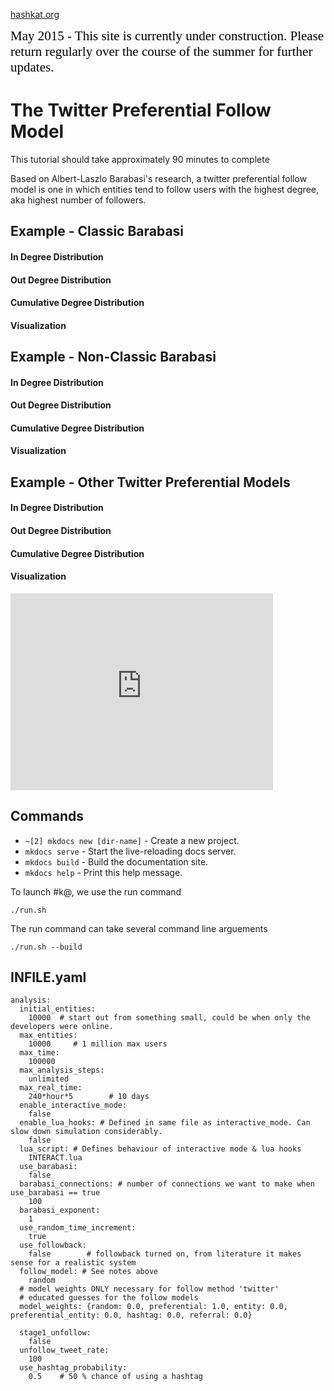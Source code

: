 [hashkat.org](http://hashkat.org)

<span style="color:black; font-family:Georgia; font-size:1.5em;">May 2015 - This site is currently under construction. Please return regularly over the course of the summer for further updates. </span>

# The Twitter Preferential Follow Model

This tutorial should take approximately 90 minutes to complete

Based on Albert-Laszlo Barabasi's research, a twitter preferential follow model is one in which entities tend to follow users with the highest degree, aka highest number of followers.

## Example - Classic Barabasi



#### In Degree Distribution



#### Out Degree Distribution



#### Cumulative Degree Distribution



#### Visualization



## Example - Non-Classic Barabasi



#### In Degree Distribution



#### Out Degree Distribution



#### Cumulative Degree Distribution 



#### Visualization



## Example - Other Twitter Preferential Models



#### In Degree Distribution



#### Out Degree Distribution



#### Cumulative Degree Distribution



#### Visualization



<iframe width="420" height="315" src="https://www.youtube.com/embed/g2QeKQ9yXy0" frameborder="0" allowfullscreen></iframe>

## Commands

* `~[2] mkdocs new [dir-name]` - Create a new project.
* `mkdocs serve` - Start the live-reloading docs server.
* `mkdocs build` - Build the documentation site.
* `mkdocs help` - Print this help message.

To launch #k@, we use the run command

`./run.sh`

The run command can take several command line arguements 

`./run.sh --build`

## INFILE.yaml
```lang-none
analysis:
  initial_entities:
    10000  # start out from something small, could be when only the developers were online.
  max_entities: 
    10000     # 1 million max users
  max_time: 
    100000
  max_analysis_steps: 
    unlimited
  max_real_time: 
    240*hour*5        # 10 days         
  enable_interactive_mode:
    false
  enable_lua_hooks: # Defined in same file as interactive_mode. Can slow down simulation considerably.
    false
  lua_script: # Defines behaviour of interactive mode & lua hooks
    INTERACT.lua
  use_barabasi: 
    false 
  barabasi_connections: # number of connections we want to make when use_barabasi == true
    100
  barabasi_exponent:
    1
  use_random_time_increment: 
    true
  use_followback: 
    false        # followback turned on, from literature it makes sense for a realistic system
  follow_model: # See notes above
    random
  # model weights ONLY necessary for follow method 'twitter'  
  # educated guesses for the follow models  
  model_weights: {random: 0.0, preferential: 1.0, entity: 0.0, preferential_entity: 0.0, hashtag: 0.0, referral: 0.0}
  
  stage1_unfollow: 
    false
  unfollow_tweet_rate: 
    100
  use_hashtag_probability:
    0.5    # 50 % chance of using a hashtag
```
